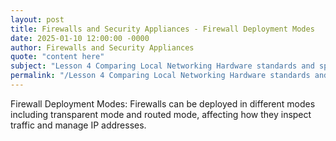 ```yaml
---
layout: post
title: Firewalls and Security Appliances - Firewall Deployment Modes
date: 2025-01-10 12:00:00 -0000
author: Firewalls and Security Appliances
quote: "content here"
subject: "Lesson 4 Comparing Local Networking Hardware standards and specifications"
permalink: "/Lesson 4 Comparing Local Networking Hardware standards and specifications/Firewalls and Security Appliances/Firewalls and Security Appliances - Firewall Deployment Modes"
---
```


Firewall Deployment Modes: Firewalls can be deployed in different modes including transparent mode and routed mode, affecting how they inspect traffic and manage IP addresses.
